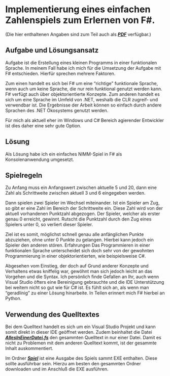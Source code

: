 # Implementierung eines einfachen Zahlenspiels zum Erlernen von F#.

(Die hier enthaltenen Angaben sind zum Teil auch als  [***PDF***](https://github.com/ChristianKitte/NimmSpiel/blob/master/EA11%20Funktionale%20Programmierung%202.pdf)
verfügbar.)

## Aufgabe und Lösungsansatz
Aufgabe ist die Erstellung eines kleinen Programms in einer funktionalen Sprache. In meinem Fall habe ich mich für die Umsetzung der 
Aufgabe mit F# entschieden. Hierfür sprechen mehrere Faktoren.

Zum einen handelt es sich bei F# um eine “richtige” funktionale Sprache, wenn auch um keine Sprache, die nur rein funktional genutzt 
werden kann. F# verfügt auch über objektorientierte Konzepte. Zum anderen handelt es sich um eine Sprache im Umfeld von  .NET, weshalb 
die CLR zugreif- und verwendbar ist.  Die Ergebnisse der Arbeit können so einfach durch andere Sprachen des .NET Ökosystems genutzt werden.

Für mich als aktuell eher im Windows und C# Bereich agierender Entwickler ist dies daher eine sehr gute Option.

## Lösung
Als Lösung habe ich ein einfaches NIMM-Spiel in F# als Konsolenanwendung umgesetzt. 

## Spielregeln
Zu Anfang muss ein Anfangswert zwischen aktuelle 5 und 20, dann eine Zahl als Schrittweite zwischen aktuell 3 und 6 eingegeben werden. 

Dann spielen zwei Spieler im Wechsel miteinander. Ist ein Spieler am Zug, so gibt er eine Zahl im Bereich der Schrittweite ein. Diese 
Zahl wird von der aktuell vorhandenen Punktzahl abgezogen. Der Spieler, welcher als erster genau 0 erreicht, gewinnt. Rutscht die 
Punktzahl durch den Zug eines Spielers unter 0, so verliert dieser Spieler.

Ziel ist es somit, möglichst schnell genau alle anfänglichen Punkte abzuziehen, ohne unter 0 Punkte zu gelangen. Hierbei kann jedoch 
ein Spieler den anderen stören.
Erfahrungen
Das Programmieren in einer funktionalen Sprache unterscheidet sich doch sehr von der gewohnten Programmierung in einer objektorientierten, 
wie beispielsweise C#. 

Abgesehen vom Einstieg, der doch auf Grund anderer Konzepte und Verhaltens etwas kniffelig war, gewöhnt man sich jedoch leicht an das 
Vorgehen und die Syntax. Ich persönlich finde Gefallen an Ihr, auch wenn Visual Studio öfters eine Bereinigung gebrauchte und die IDE 
Unterstützung bei weitem nicht so gut wie für C# ist. Es fühlt sich an, als wenn man “geradlinig” zu einer Lösung hinarbeite. In Teilen 
erinnert mich F# hierbei an Python. 

## Verwendung des Quelltextes
Bei dem Quelltext handelt es sich um ein Visual Studio Projekt und kann somit direkt in dieser IDE geöffnet werden. Zudem beinhaltet die Datei 
[***AllesInEinerDatei.fs***](https://github.com/ChristianKitte/NimmSpiel/blob/master/NimmSpiel/AllesInEinerDatei.fs) den gesammten Quelltext in nur 
einer Datei. Damit es nicht zu Problemen mit dem anderen Quelltext kommt, ist der gesammte Inhalt auskommentiert.

Im Ordner [***Spiel***](https://github.com/ChristianKitte/NimmSpiel/tree/master/Spiel) ist eine Ausgabe des Spiels sammt EXE enthalten. Diese sollte 
ausführbar sein. Hierzu am besten den gesammten Ordner downloaden und
im Anschluß die EXE ausführen. 
